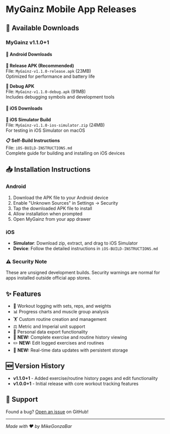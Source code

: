 # MyGainz Mobile App Releases

## 📱 Available Downloads

### MyGainz v1.1.0+1

#### 🤖 **Android Downloads**

**🚀 Release APK (Recommended)**  
File: `MyGainz-v1.1.0-release.apk` (23MB)  
Optimized for performance and battery life

**🔧 Debug APK**  
File: `MyGainz-v1.1.0-debug.apk` (91MB)  
Includes debugging symbols and development tools

#### 🍎 **iOS Downloads**

**📱 iOS Simulator Build**  
File: `MyGainz-v1.1.0-ios-simulator.zip` (24MB)  
For testing in iOS Simulator on macOS

**📋 Self-Build Instructions**  
File: `iOS-BUILD-INSTRUCTIONS.md`  
Complete guide for building and installing on iOS devices

## 📥 Installation Instructions

### Android
1. Download the APK file to your Android device
2. Enable "Unknown Sources" in Settings → Security
3. Tap the downloaded APK file to install
4. Allow installation when prompted
5. Open MyGainz from your app drawer

### iOS
- **Simulator**: Download zip, extract, and drag to iOS Simulator
- **Device**: Follow the detailed instructions in `iOS-BUILD-INSTRUCTIONS.md`

### ⚠️ Security Note
These are unsigned development builds. Security warnings are normal for apps installed outside official app stores.

## ✨ Features

- 💪 Workout logging with sets, reps, and weights
- 📊 Progress charts and muscle group analysis  
- 🏋️ Custom routine creation and management
- ⚖️ Metric and Imperial unit support
- 📂 Personal data export functionality
- 📱 **NEW:** Complete exercise and routine history viewing
- ✏️ **NEW:** Edit logged exercises and routines
- 🔄 **NEW:** Real-time data updates with persistent storage

## 🆕 Version History

- **v1.1.0+1** - Added exercise/routine history pages and edit functionality
- **v1.0.0+1** - Initial release with core workout tracking features

## 🐛 Support

Found a bug? [Open an issue](https://github.com/MikeGonzaBar/MyGainz/issues) on GitHub!

---
*Made with ❤️ by MikeGonzaBar* 